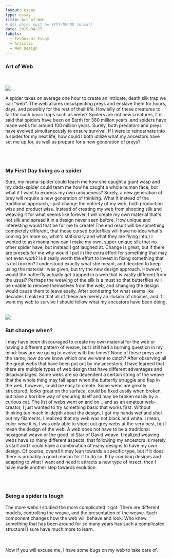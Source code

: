 ```yaml
---
layout: essay
type: essay
title: Art of Web
# All dates must be YYYY-MM-DD format!
date: 2019-04-27
labels:
  - Technical Essay
  - Artistic
  - Web Design
---
```


<h3>Art of Web</h3>
<br>
<br>
<image src ="/images/web.jpg">
<br>
<p>
  A spider takes on average one hour to create an intricate, death silk trap we call "web". The web allures unsuspecting preys and enslave them for hours, days, and possibly for the rest of their life. How silly of these creatures to fall for such basic traps such as webs? Spiders are not new creatures, it is said that spiders have been on Earth for 380 million years, and spiders have made webs for around 100 million years. Surely, both predators and preys have evolved simultaneously to ensure survival. If I were to reincarnate into a spider for my next life, how could I both utilize what my ancestors have set me up for, as well as prepare for a new generation of preys? 
</p>
<br>
<br>
<h3>My First Day living as a spider</h3>
  <p>
    Sure, my mama-spider could teach me how she caught a giant wasp and my dada-spider could team me how he caught a whole human face, but what if I want to express my own uniqueness? Surely, a new generation of prey will require a new generation of thinking. What if instead of the traditional approach, I just change the entirety of my web, both production wise and product wise. Instead of creating my web from shooting silk and weaving it for what seems like forever, I will create my own material that's not silk and spread it in a design never seen before. How unique and interesting would that be for me to create! The end result will be something completely different, that those cursed butterflies will have no idea what's coming (or more so, what's stationary and what they are flying into.) I wanted to ask mama how can I make my own, super-unique silk that no other spider have, but instead I got laughed at. Change is great, but if there are presets for me why would I put in the extra effort for something that may not even work? Is it really worth the effort to invest in fixing something that is not broken? I understood exactly what she meant, and decided to keep using the material I was given, but try the new design approach. However, would the butterfly actually get trapped in a web that is vastly different from the usual? Perhaps the weaving of the silk is a must so that butterflies will be unable to remove themselves from the web, and changing the design would cause them to leave easily. After pondering for what seems like decades I realized that all of these are merely an illusion of choices, and if I want my web to survive I should follow what my ancestors have been doing. 
  </p>
  <br>
  <image src ="/images/spider.jpg">
<br>
  <h3>But change when?</h3>
  <p>
  I may have been discouraged to create my own material for the web or having a different pattern of weave, but I still had a burning question in my mind: how are we going to evolve with the times? None of these preys are the same, how do we know which one we want to catch? After observing all the great webs that have been put out by my ancestors, I have learned that there are multiple types of web design that have different advantages and disadvantages. Some webs are so dependent a certain string of the weave that the whole thing may fall apart when the butterfly struggle and flap in the web, however, could be easy to create. Some webs are greatly structured, looks great on the surface, could be fixed easily when broken, but have a horrible way of securing itself and may be broken easily by a curious cat. The list of webs went on and on... and as an amateur web-creator, I just wanted to try something basic that works first. Without thinking too much in-depth about the design, I got my hands wet and shot out my filaments. I realized that my web was not black and white. I mean, color-wise it is, I was only able to shoot out grey webs at the very best, but I mean the design of the web. A web does not have to be a traditional hexagonal weave or the good 'ol Star of David weave. I realized weaving webs have so many different aspects, that following my ancestors is merely a start and I could have a combination of many designs to have my own design. Of course, overall it may lean towards a specific type, but if it does there is probably a good reason for it to do so. If by combing designs and adapting to what I want and need it attracts a new type of insect, then I have made another step towards evolution. 
  </p>
  <br>
<br>
    <h3>Being a spider is tough</h3>
  <p>
The more webs I studied the more complicated it got. There are different models, controlling the weave, and the presentation of the weave. Each component changes how the web will behave and look. Who knew something that has been around for so many years has such a complicated structure! I sure have much more to learn. 
    </p>
    <br>
<br>
Now if you will excuse me, I have some bugs on my web to take care of. 
  </p>
  
  
